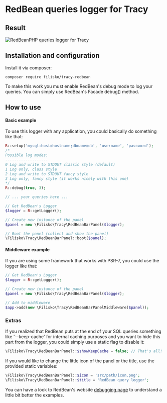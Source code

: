 # RedBean queries logger for Tracy

## Result
![RedBeanPHP queries logger for Tracy](https://i.snag.gy/T5Ok1R.jpg "RedBeanPHP queries logger for Tracy")

## Installation and configuration
Install it via composer:

`composer require filisko/tracy-redbean`

To make this work you must enable RedBean's debug mode to log your queries. You can simply use RedBean's Facade debug() method.

## How to use

#### Basic example
To use this logger with any application, you could basically do something like that:

```php
R::setup('mysql:host=hostname;dbname=db', 'username', 'password');
/*
Possible log modes:
-------------------
0 Log and write to STDOUT classic style (default)
1 Log only, class style
2 Log and write to STDOUT fancy style
3 Log only, fancy style (it works nicely with this one)
*/
R::debug(true, 3);

// ... your queries here ...

// Get RedBean's Logger
$logger = R::getLogger();

// Create new instance of the panel
$panel = new \Filisko\Tracy\RedBeanBarPanel($logger);

// Boot the panel (collect and show the panel)
\Filisko\Tracy\RedBeanBarPanel::boot($panel);
```

#### Middleware example
If you are using some framework that works with PSR-7, you could use the logger like that:

```php
// Get RedBean's Logger
$logger = R::getLogger();

// Create new instance of the panel
$panel = new \Filisko\Tracy\RedBeanBarPanel($logger);

// Add to middleware
$app->add(new \Filisko\Tracy\RedBeanBarPanelMiddleware($panel));
```

### Extras
If you realized that RedBean puts at the end of your SQL queries something like '--keep-cache' for internal caching purposes and you want to hide this part from the logger, you could simply use a static flag to disable it:
```php
\Filisko\Tracy\RedBeanBarPanel::$showKeepCache = false; // That's all!
```
If you would like to change the little icon of the panel or the title, use the provided static variables:
```php
\Filisko\Tracy\RedBeanBarPanel::$icon = 'src/path/icon.png';
\Filisko\Tracy\RedBeanBarPanel::$title = 'RedBean query logger';
```

You can have a look to RedBean's website [debugging page](http://www.redbeanphp.com/index.php?p=/debugging) to understand a little bit better the examples.


